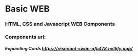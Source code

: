 # Basic WEB
### HTML, CSS and Javascript WEB Components

### Components url:

##### Expanding Cards https://resonant-swan-afb478.netlify.app/
